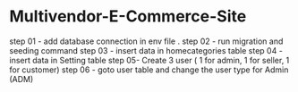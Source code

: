# Multivendor-E-Commerce-Site
step 01 - add database connection in env file . step 02 - run migration and seeding command step 03 - insert data in homecategories table step 04 - insert data in Setting table step 05- Create 3 user ( 1 for admin, 1 for seller, 1 for customer) step 06 - goto user table and change the user type for Admin (ADM)
